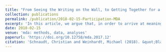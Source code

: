 ```yaml
---
title: "From Seeing the Writing on the Wall, to Getting Together for a Bowl: Direct and Compensating Effects of Facebook Use on Offline Associational Membership (peer-reviewed journal article)"
collection: publications
permalink: /publication/2018-02-15-Participation-MDA
excerpt: 'In this article, we argue that, in order to arrive at meaningful conclusions about young and adult people’s political participation over time, ‘construct-equivalent’ rather than identical instruments of political participation across different age groups and time points should be used. Applying the so called ‘identity-equivalence procedure’ for political participation across three different age groups and the time period 2002-2014 using data from the European Social Survey (ESS), our results indicate that (1) the concrete manifestations of the concept of political participation differ across young and adult people and over time and (2) levels of political participation are quite similar for young and adult people and increasing from 2002-2014.'
date: 2018-02-15
venue: 'mda: methods, data, analyses'
paperurl: 'https://doi.org/10.12758/mda.2017.12'
citation: 'Schnaudt, Christian and Weinhardt, Michael (2018). &quot;Blaming the Young Misses the Point: Re-assessing Young People’s Political Participation over Time Using the ‘Identity-equivalence Procedure’.&quot; <i>mda: methods, data, analyses</i> 12(2), 309-334.'
---
```

